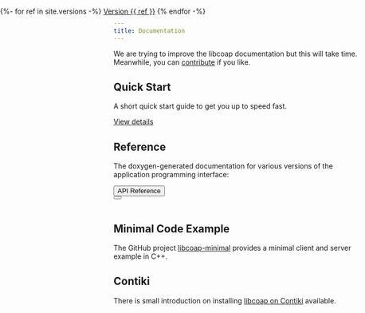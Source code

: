```yaml
---
title: Documentation
---
```


We are trying to improve the libcoap documentation but this will take
time. Meanwhile, you can [contribute](contribute.html) if you like.

## Quick Start

A short quick start guide to get you up to speed fast.

<a class="btn btn-primary btn-lg" href="install" role="button">View details</a>

## Reference

The doxygen-generated documentation for various versions
of the application programming interface:

<div class="btn-group" role="group" aria-label="API">
  <button type="button" class="btn btn-primary">API Reference</button>
  <div class="btn-group" role="group">
    <button id="btnGroupDrop1" type="button" class="btn btn-primary dropdown-toggle" data-toggle="dropdown" aria-haspopup="true" aria-expanded="false"></button>
    <div class="dropdown-menu" aria-labelledby="btnGroupDrop1" x-placement="bottom-start" style="position: absolute; transform: translate3d(0px, 38px, 0px); top: 0px; left: 0px; will-change: transform;">
        {%- for ref in site.versions -%}
      <a class="dropdown-item" href="{{ ref | prepend: "doc/reference/" | relative_url }} ">Version {{ ref }}</a>
        {% endfor -%}
    </div>
  </div>
</div>
<br>

## Minimal Code Example

The GitHub project
[libcoap-minimal](//github.com/obgm/libcoap-minimal) provides a
minimal client and server example in C++.

## Contiki

There is small introduction on installing [libcoap on
Contiki](doc/contiki) available.
